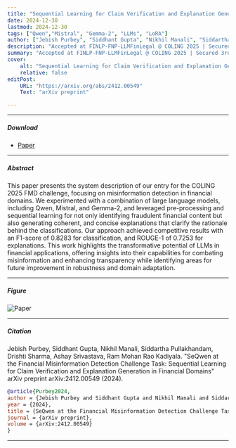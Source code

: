 ```yaml
---
title: "Sequential Learning for Claim Verification and Explanation Generation in Financial Domains" 
date: 2024-12-30
lastmod: 2024-12-30
tags: ["Qwen","Mistral", "Gemma-2", "LLMs", "LoRA"]
author: ["Jebish Purbey", "Siddhant Gupta", "Nikhil Manali", "Siddartha Pullakhandam", "Drishti Sharma", "Ashay Srivastava", "Ram Mohan Rao Kadiyala"]
description: "Accepted at FINLP-FNP-LLMFinLegal @ COLING 2025 | Secured 3rd position in the workshop  "
summary: "Accepted at FINLP-FNP-LLMFinLegal @ COLING 2025 | Secured 3rd position in the workshop. Our system for the COLING 2025 FMD challenge focused on detecting financial misinformation using large language models (Qwen, Mistral, Gemma-2) combined with pre-processing and sequential learning. It not only classified fraudulent content with an F1-score of 0.8283 but also generated clear explanations, achieving a ROUGE-1 score of 0.7253. This work demonstrates the potential of LLMs in combating financial misinformation, improving transparency, and highlights areas for future enhancements in robustness and domain adaptation."
cover:
    alt: "Sequential Learning for Claim Verification and Explanation Generation in Financial Domains"
    relative: false
editPost:
    URL: "https://arxiv.org/abs/2412.00549"
    Text: "arXiv preprint"

---
```


---

##### Download

+ [Paper](paper3.pdf)

---

##### Abstract

This paper presents the system description of our entry for the COLING 2025 FMD challenge, focusing on misinformation detection in financial domains. We experimented with a combination of large language models, including Qwen, Mistral, and Gemma-2, and leveraged pre-processing and sequential learning for not only identifying fraudulent financial content but also generating coherent, and concise explanations that clarify the rationale behind the classifications. Our approach achieved competitive results with an F1-score of 0.8283 for classification, and ROUGE-1 of 0.7253 for explanations. This work highlights the transformative potential of LLMs in financial applications, offering insights into their capabilities for combating misinformation and enhancing transparency while identifying areas for future improvement in robustness and domain adaptation.

---

##### Figure 

![Paper](paper3.png)

---

##### Citation

Jebish Purbey, Siddhant Gupta, Nikhil Manali, Siddartha Pullakhandam, Drishti Sharma, Ashay Srivastava, Ram Mohan Rao Kadiyala. "SeQwen at the Financial Misinformation Detection Challenge Task: Sequential Learning for Claim Verification and Explanation Generation in Financial Domains" arXiv preprint arXiv:2412.00549 (2024).

```BibTeX
@article{Purbey2024,
author = {Jebish Purbey and Siddhant Gupta and Nikhil Manali and Siddartha Pullakhandam and Drishti Sharma and Ashay Srivastava and Ram Mohan Rao Kadiyala},
year = {2024},
title = {SeQwen at the Financial Misinformation Detection Challenge Task: Sequential Learning for Claim Verification and Explanation Generation in Financial Domains},
journal = {arXiv preprint},
volume = {arXiv:2412.00549}
}
```

---

